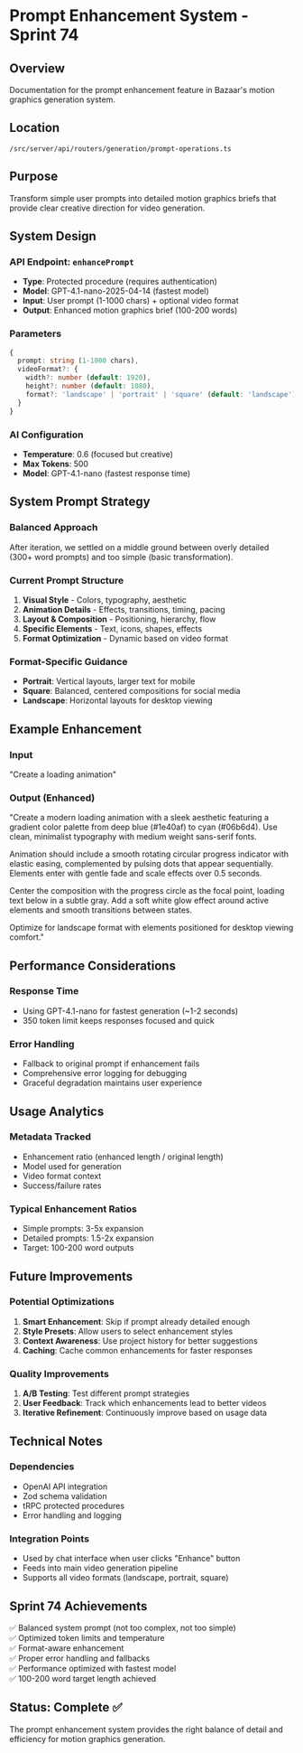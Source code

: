 # Prompt Enhancement System - Sprint 74

## Overview
Documentation for the prompt enhancement feature in Bazaar's motion graphics generation system.

## Location
`/src/server/api/routers/generation/prompt-operations.ts`

## Purpose
Transform simple user prompts into detailed motion graphics briefs that provide clear creative direction for video generation.

## System Design

### API Endpoint: `enhancePrompt`
- **Type**: Protected procedure (requires authentication)
- **Model**: GPT-4.1-nano-2025-04-14 (fastest model)
- **Input**: User prompt (1-1000 chars) + optional video format
- **Output**: Enhanced motion graphics brief (100-200 words)

### Parameters
```typescript
{
  prompt: string (1-1000 chars),
  videoFormat?: {
    width?: number (default: 1920),
    height?: number (default: 1080), 
    format?: 'landscape' | 'portrait' | 'square' (default: 'landscape')
  }
}
```

### AI Configuration
- **Temperature**: 0.6 (focused but creative)
- **Max Tokens**: 500
- **Model**: GPT-4.1-nano (fastest response time)

## System Prompt Strategy

### Balanced Approach
After iteration, we settled on a middle ground between overly detailed (300+ word prompts) and too simple (basic transformation).

### Current Prompt Structure
1. **Visual Style** - Colors, typography, aesthetic
2. **Animation Details** - Effects, transitions, timing, pacing
3. **Layout & Composition** - Positioning, hierarchy, flow
4. **Specific Elements** - Text, icons, shapes, effects
5. **Format Optimization** - Dynamic based on video format

### Format-Specific Guidance
- **Portrait**: Vertical layouts, larger text for mobile
- **Square**: Balanced, centered compositions for social media  
- **Landscape**: Horizontal layouts for desktop viewing

## Example Enhancement

### Input
"Create a loading animation"

### Output (Enhanced)
"Create a modern loading animation with a sleek aesthetic featuring a gradient color palette from deep blue (#1e40af) to cyan (#06b6d4). Use clean, minimalist typography with medium weight sans-serif fonts.

Animation should include a smooth rotating circular progress indicator with elastic easing, complemented by pulsing dots that appear sequentially. Elements enter with gentle fade and scale effects over 0.5 seconds.

Center the composition with the progress circle as the focal point, loading text below in a subtle gray. Add a soft white glow effect around active elements and smooth transitions between states.

Optimize for landscape format with elements positioned for desktop viewing comfort."

## Performance Considerations

### Response Time
- Using GPT-4.1-nano for fastest generation (~1-2 seconds)
- 350 token limit keeps responses focused and quick

### Error Handling
- Fallback to original prompt if enhancement fails
- Comprehensive error logging for debugging
- Graceful degradation maintains user experience

## Usage Analytics

### Metadata Tracked
- Enhancement ratio (enhanced length / original length)
- Model used for generation
- Video format context
- Success/failure rates

### Typical Enhancement Ratios
- Simple prompts: 3-5x expansion
- Detailed prompts: 1.5-2x expansion
- Target: 100-200 word outputs

## Future Improvements

### Potential Optimizations
1. **Smart Enhancement**: Skip if prompt already detailed enough
2. **Style Presets**: Allow users to select enhancement styles
3. **Context Awareness**: Use project history for better suggestions
4. **Caching**: Cache common enhancements for faster responses

### Quality Improvements
1. **A/B Testing**: Test different prompt strategies
2. **User Feedback**: Track which enhancements lead to better videos
3. **Iterative Refinement**: Continuously improve based on usage data

## Technical Notes

### Dependencies
- OpenAI API integration
- Zod schema validation
- tRPC protected procedures
- Error handling and logging

### Integration Points
- Used by chat interface when user clicks "Enhance" button
- Feeds into main video generation pipeline
- Supports all video formats (landscape, portrait, square)

## Sprint 74 Achievements
✅ Balanced system prompt (not too complex, not too simple)  
✅ Optimized token limits and temperature  
✅ Format-aware enhancement  
✅ Proper error handling and fallbacks  
✅ Performance optimized with fastest model  
✅ 100-200 word target length achieved  

## Status: Complete ✅
The prompt enhancement system provides the right balance of detail and efficiency for motion graphics generation.